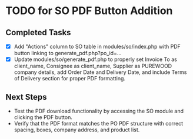 # TODO for SO PDF Button Addition

## Completed Tasks
- [x] Add "Actions" column to SO table in modules/so/index.php with PDF button linking to generate_pdf.php?po_id=...
- [x] Update modules/so/generate_pdf.php to properly set Invoice To as client_name, Consignee as client_name, Supplier as PUREWOOD company details, add Order Date and Delivery Date, and include Terms of Delivery section for proper PDF formatting.

## Next Steps
- Test the PDF download functionality by accessing the SO module and clicking the PDF button.
- Verify that the PDF format matches the PO PDF structure with correct spacing, boxes, company address, and product list.
